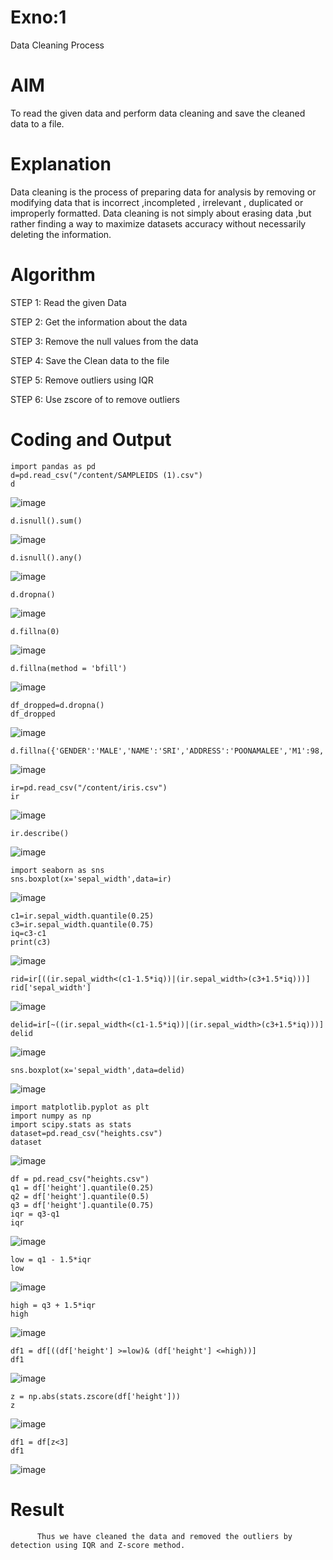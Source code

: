 # Exno:1
Data Cleaning Process

# AIM
To read the given data and perform data cleaning and save the cleaned data to a file.

# Explanation
Data cleaning is the process of preparing data for analysis by removing or modifying data that is incorrect ,incompleted , irrelevant , duplicated or improperly formatted. Data cleaning is not simply about erasing data ,but rather finding a way to maximize datasets accuracy without necessarily deleting the information.

# Algorithm
STEP 1: Read the given Data

STEP 2: Get the information about the data

STEP 3: Remove the null values from the data

STEP 4: Save the Clean data to the file

STEP 5: Remove outliers using IQR

STEP 6: Use zscore of to remove outliers

# Coding and Output
```
import pandas as pd
d=pd.read_csv("/content/SAMPLEIDS (1).csv")
d
```

![image](https://github.com/user-attachments/assets/058ef683-8837-4787-967a-c3eeec897461)
```
d.isnull().sum()
```

![image](https://github.com/user-attachments/assets/f5b6edae-8123-4567-9376-013d2e257162)
```
d.isnull().any()
```

![image](https://github.com/user-attachments/assets/fbf32a80-c9db-4f12-b734-af9053af105f)
```
d.dropna()
```

![image](https://github.com/user-attachments/assets/a364d810-886e-4580-8918-c54acbef1746)
```
d.fillna(0)
```

![image](https://github.com/user-attachments/assets/a04f2c40-6fc7-4244-a537-e6e4118e424a)
```
d.fillna(method = 'bfill')
```

![image](https://github.com/user-attachments/assets/7ccbc364-4be1-46b7-b448-fd910e4b5e50)
```
df_dropped=d.dropna()
df_dropped
```

![image](https://github.com/user-attachments/assets/1e84aa94-603c-4ac4-8bf7-8ec2eefef5ca)
```
d.fillna({'GENDER':'MALE','NAME':'SRI','ADDRESS':'POONAMALEE','M1':98,'M2':87,'M3':76,'M4':92,'TOTAL':305,'AVG':89.999999})
```

![image](https://github.com/user-attachments/assets/bbd416fb-1bd6-47b1-96f3-ea2e87ae7444)
```
ir=pd.read_csv("/content/iris.csv")
ir
```

![image](https://github.com/user-attachments/assets/e90b1e98-d709-4daa-9742-f5ece75fd82f)
```
ir.describe()
```

![image](https://github.com/user-attachments/assets/dd355239-61fb-4185-9aae-cfc7376b4d7f)
```
import seaborn as sns
sns.boxplot(x='sepal_width',data=ir)
```

![image](https://github.com/user-attachments/assets/e898d9f6-d27e-4c06-95a3-e81b2db0e58f)
```
c1=ir.sepal_width.quantile(0.25)
c3=ir.sepal_width.quantile(0.75)
iq=c3-c1
print(c3)
```

![image](https://github.com/user-attachments/assets/4a1e4872-235c-4e6f-9fb3-58660c023818)
```
rid=ir[((ir.sepal_width<(c1-1.5*iq))|(ir.sepal_width>(c3+1.5*iq)))]
rid['sepal_width']
```

![image](https://github.com/user-attachments/assets/6256c3e7-4a88-4a80-947e-64a035c0ac22)
```
delid=ir[~((ir.sepal_width<(c1-1.5*iq))|(ir.sepal_width>(c3+1.5*iq)))]
delid
```

![image](https://github.com/user-attachments/assets/f754d703-c37e-426e-8ca1-bbb8d8adeb99)
```
sns.boxplot(x='sepal_width',data=delid)
```

![image](https://github.com/user-attachments/assets/312ac8b1-6331-443c-b0de-3839c105e5ff)
```
import matplotlib.pyplot as plt
import numpy as np
import scipy.stats as stats
dataset=pd.read_csv("heights.csv")
dataset
```

![image](https://github.com/user-attachments/assets/bf51fd99-fff3-4867-aaa7-1550ce3f255f)
```
df = pd.read_csv("heights.csv")
q1 = df['height'].quantile(0.25)
q2 = df['height'].quantile(0.5)
q3 = df['height'].quantile(0.75)
iqr = q3-q1
iqr
```

![image](https://github.com/user-attachments/assets/d7783cf4-0822-48ad-be41-3e41296c57fe)
```
low = q1 - 1.5*iqr
low
```

![image](https://github.com/user-attachments/assets/68ba2c12-7ce9-47a5-9174-40a076e18229)
```
high = q3 + 1.5*iqr
high
```

![image](https://github.com/user-attachments/assets/31f50c25-5f04-4cf8-bda2-a640cf491bf4)
```
df1 = df[((df['height'] >=low)& (df['height'] <=high))]
df1
```

![image](https://github.com/user-attachments/assets/3ad7ec0d-e874-4f94-8b28-05397769e451)
```
z = np.abs(stats.zscore(df['height']))
z
```

![image](https://github.com/user-attachments/assets/e424b380-dcb4-4d53-adc8-42d919222b8e)
```
df1 = df[z<3]
df1
```

![image](https://github.com/user-attachments/assets/5d29e2a8-0a70-459b-ac90-9feac7d2ca82)





















            
# Result
          Thus we have cleaned the data and removed the outliers by detection using IQR and Z-score method.
